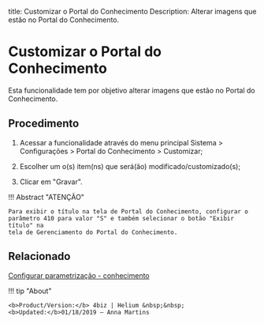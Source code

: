 title: Customizar o Portal do Conhecimento
Description: Alterar imagens que estão no Portal do Conhecimento.
# Customizar o Portal do Conhecimento

Esta funcionalidade tem por objetivo alterar imagens que estão no Portal do
Conhecimento.

Procedimento
----------------

1.  Acessar a funcionalidade através do menu principal Sistema \> Configurações
    \> Portal do Conhecimento \> Customizar;

2.  Escolher um o(s) item(ns) que será(ão) modificado/customizado(s);

3.  Clicar em "Gravar".

!!! Abstract "ATENÇÃO"

    Para exibir o título na tela de Portal do Conhecimento, configurar o
    parâmetro 410 para valor "S" e também selecionar o botão "Exibir título" na
    tela de Gerenciamento do Portal do Conhecimento.

Relacionado
------------

[Configurar parametrização - conhecimento](/pt-br/4biz-helium/platform-administration/parameters-list/configure-parametrization-knowledge.html)

!!! tip "About"

    <b>Product/Version:</b> 4biz | Helium &nbsp;&nbsp;
    <b>Updated:</b>01/18/2019 – Anna Martins
